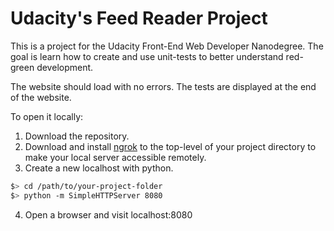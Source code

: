 # Udacity's Feed Reader Project

This is a project for the Udacity Front-End Web Developer Nanodegree. The goal is learn how to create and use unit-tests to better understand red-green development.

The website should load with no errors. The tests are displayed at the end of the website.

To open it locally:
1. Download the repository.
2. Download and install [ngrok](https://ngrok.com/) to the top-level of your project directory to make your local server accessible remotely.
3. Create a new localhost with python.

  ```bash
  $> cd /path/to/your-project-folder
  $> python -m SimpleHTTPServer 8080
  ```
4. Open a browser and visit localhost:8080
